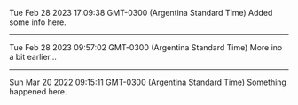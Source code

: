 Tue Feb 28 2023 17:09:38 GMT-0300 (Argentina Standard Time)
Added some info here.

---

Tue Feb 28 2023 09:57:02 GMT-0300 (Argentina Standard Time)
More ino a bit earlier...

---

Sun Mar 20 2022 09:15:11 GMT-0300 (Argentina Standard Time)
Something happened here.